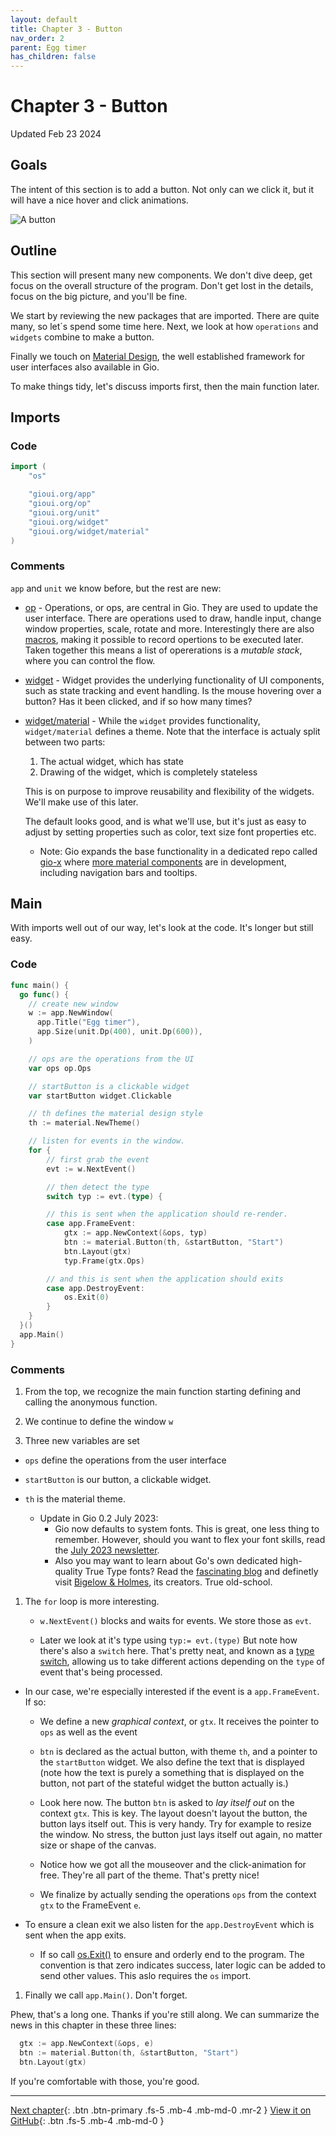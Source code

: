 ```yaml
---
layout: default
title: Chapter 3 - Button
nav_order: 2
parent: Egg timer
has_children: false
---
```


# Chapter 3 - Button

Updated Feb 23 2024

## Goals

The intent of this section is to add a button. Not only can we click it, but it will have a nice hover and click animations.

![A button](03_button.gif)

## Outline

This section will present many new components. We don't dive deep, get focus on the overall structure of the program. Don't get lost in the details, focus on the big picture, and you'll be fine.

We start by reviewing the new packages that are imported. There are quite many, so let´s spend some time here. Next, we look at how `operations` and `widgets` combine to make a button.

Finally we touch on [Material Design](https://material.io/), the well established framework for user interfaces also available in Gio.

To make things tidy, let's discuss imports first, then the main function later.

## Imports

### Code

```go
import (
    "os"

    "gioui.org/app"
    "gioui.org/op"
    "gioui.org/unit"
    "gioui.org/widget"
    "gioui.org/widget/material"
)
```

### Comments

`app` and `unit` we know before, but the rest are new:

- [op](https://pkg.go.dev/gioui.org/op) - Operations, or ops, are central in Gio. They are used to update the user interface. There are operations used to draw, handle input, change window properties, scale, rotate and more. Interestingly there are also [macros](https://pkg.go.dev/gioui.org/op#MacroOp), making it possible to record opertions to be executed later. Taken together this means a list of opererations is a _mutable stack_, where you can control the flow.

- [widget](https://pkg.go.dev/gioui.org/widget) - Widget provides the underlying functionality of UI components, such as state tracking and event handling. Is the mouse hovering over a button? Has it been clicked, and if so how many times?

- [widget/material](https://pkg.go.dev/gioui.org/widget/material) - While the `widget` provides functionality, `widget/material` defines a theme. Note that the interface is actualy split between two parts:

  1. The actual widget, which has state
  1. Drawing of the widget, which is completely stateless

  This is on purpose to improve reusability and flexibility of the widgets. We'll make use of this later.

  The default looks good, and is what we'll use, but it's just as easy to adjust by setting properties such as color, text size font properties etc.

  - Note: Gio expands the base functionality in a dedicated repo called [gio-x](https://pkg.go.dev/gioui.org/x) where [more material components](https://pkg.go.dev/gioui.org/x/component) are in development, including navigation bars and tooltips.

## Main

With imports well out of our way, let's look at the code. It's longer but still easy.

### Code

```go
func main() {
  go func() {
    // create new window
    w := app.NewWindow(
      app.Title("Egg timer"),
      app.Size(unit.Dp(400), unit.Dp(600)),
    )

    // ops are the operations from the UI
    var ops op.Ops

    // startButton is a clickable widget
    var startButton widget.Clickable

    // th defines the material design style
    th := material.NewTheme()

    // listen for events in the window.
    for {
        // first grab the event
        evt := w.NextEvent()

        // then detect the type
        switch typ := evt.(type) {

        // this is sent when the application should re-render.
        case app.FrameEvent:
            gtx := app.NewContext(&ops, typ)
            btn := material.Button(th, &startButton, "Start")
            btn.Layout(gtx)
            typ.Frame(gtx.Ops)

        // and this is sent when the application should exits
        case app.DestroyEvent:
            os.Exit(0)
        }
    }
  }()
  app.Main()
}
```

### Comments

1. From the top, we recognize the main function starting defining and calling the anonymous function.

1. We continue to define the window `w`

1. Three new variables are set

- `ops` define the operations from the user interface

- `startButton` is our button, a clickable widget.

- `th` is the material theme.
    -  Update in Gio 0.2 July 2023:
        - Gio now defaults to system fonts. This is great, one less thing to remember. However, should you want to flex your font skills, read the [July 2023 newsletter](https://gioui.org/news/2023-07).
        - Also you may want to learn about Go's own dedicated high-quality True Type fonts? Read the [fascinating blog](https://blog.golang.org/go-fonts) and definetly visit [Bigelow & Holmes](https://bigelowandholmes.typepad.com), its creators. True old-school.

1. The `for` loop is more interesting. 
   - `w.NextEvent()` blocks and waits for events. We store those as `evt`.

   - Later we look at it's type using `typ:= evt.(type)` But note how there's also a `switch` here. That's pretty neat, and known as a [type switch](https://tour.golang.org/methods/16), allowing us to take different actions depending on the `type` of event that's being processed.

  - In our case, we're especially interested if the event is a `app.FrameEvent`. If so:

    - We define a new _graphical context_, or `gtx`. It receives the pointer to `ops` as well as the event

    - `btn` is declared as the actual button, with theme `th`, and a pointer to the `startButton` widget. We also define the text that is displayed (note how the text is purely a something that is displayed on the button, not part of the stateful widget the button actually is.)

    - Look here now. The button `btn` is asked to _lay itself out_ on the context `gtx`. This is key. The layout doesn't layout the button, the button lays itself out. This is very handy. Try for example to resize the window. No stress, the button just lays itself out again, no matter size or shape of the canvas.

    - Notice how we got all the mouseover and the click-animation for free. They're all part of the theme. That's pretty nice!

    - We finalize by actually sending the operations `ops` from the context `gtx` to the FrameEvent `e`.

- To ensure a clean exit we also listen for the `app.DestroyEvent` which is sent when the app exits. 

  - If so call [os.Exit()](https://pkg.go.dev/os?utm_source=gopls#Exit) to ensure and orderly end to the program. The convention is that zero indicates success, later logic can be added to send other values. This aslo requires the `os` import.

1. Finally we call `app.Main()`. Don't forget.

Phew, that's a long one. Thanks if you're still along. We can summarize the news in this chapter in these three lines:

```go
  gtx := app.NewContext(&ops, e)
  btn := material.Button(th, &startButton, "Start")
  btn.Layout(gtx)
```

If you're comfortable with those, you're good.

---

[Next chapter](04_button_low.md){: .btn .btn-primary .fs-5 .mb-4 .mb-md-0 .mr-2 }
[View it on GitHub](https://github.com/jonegil/gui-with-gio/tree/main/egg_timer){: .btn .fs-5 .mb-4 .mb-md-0 }
